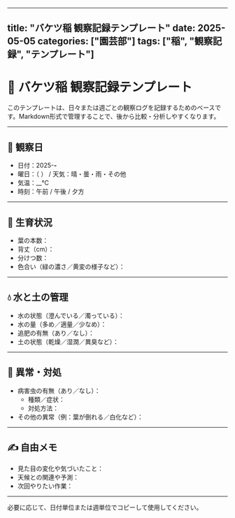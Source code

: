 

---
title: "バケツ稲 観察記録テンプレート"
date: 2025-05-05
categories: ["園芸部"]
tags: ["稲", "観察記録", "テンプレート"]
---

# 🌾 バケツ稲 観察記録テンプレート

このテンプレートは、日々または週ごとの観察ログを記録するためのベースです。Markdown形式で管理することで、後から比較・分析しやすくなります。

---

## 📅 観察日

- 日付：2025-__-__
- 曜日：（ ） / 天気：晴・曇・雨・その他
- 気温：__℃
- 時刻：午前 / 午後 / 夕方

---

## 🌱 生育状況

- 葉の本数：
- 背丈（cm）：
- 分けつ数：
- 色合い（緑の濃さ／黄変の様子など）：

---

## 💧 水と土の管理

- 水の状態（澄んでいる／濁っている）：
- 水の量（多め／適量／少なめ）：
- 追肥の有無（あり／なし）：
- 土の状態（乾燥／湿潤／異臭など）：

---

## 🐛 異常・対処

- 病害虫の有無（あり／なし）：
  - 種類／症状：
  - 対処方法：
- その他の異常（例：葉が倒れる／白化など）：

---

## ✍️ 自由メモ

- 見た目の変化や気づいたこと：
- 天候との関連や予測：
- 次回やりたい作業：

---

必要に応じて、日付単位または週単位でコピーして使用してください。